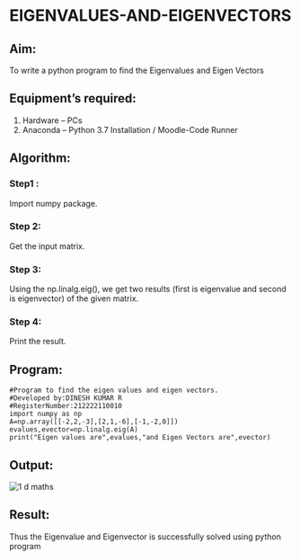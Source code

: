 # EIGENVALUES-AND-EIGENVECTORS

## Aim:

To write a python program to find the Eigenvalues and Eigen Vectors

## Equipment’s required:

1. 	Hardware – PCs
2. 	Anaconda – Python 3.7 Installation / Moodle-Code Runner

## Algorithm:

### Step1 : 

Import numpy package.

### Step 2: 

Get the input matrix.

### Step 3:

Using the np.linalg.eig(),  we get two results (first is eigenvalue and second is eigenvector) of the given matrix.

### Step 4: 

Print the result.

## Program:
```
#Program to find the eigen values and eigen vectors.
#Developed by:DINESH KUMAR R 
#RegisterNumber:212222110010
import numpy as np
A=np.array([[-2,2,-3],[2,1,-6],[-1,-2,0]])
evalues,evector=np.linalg.eig(A)
print("Eigen values are",evalues,"and Eigen Vectors are",evector)
```

## Output:

![1 d maths](https://user-images.githubusercontent.com/119477784/231480201-4604ebba-6956-4cad-87f6-2250e39f86ef.png)

## Result:

Thus the Eigenvalue and Eigenvector is successfully solved using python program
